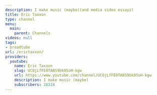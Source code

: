 ```yaml
---
description: I make music (maybe)(and media video essays)
title: Eric Taxxon
type: channel
menu:
  main:
    parent: Channels
videos: null
tags:
- breadtube
url: /erictaxxon/
providers:
  youtube:
    name: Eric Taxxon
    slug: UCOjLfFE0TABS9bk05oH-kgw
    url: https://www.youtube.com/channel/UCOjLfFE0TABS9bk05oH-kgw
    description: I make music (maybe)
    subscribers: 26224
---
```

